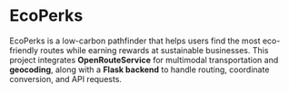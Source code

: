 # EcoPerks

EcoPerks is a low-carbon pathfinder that helps users find the most eco-friendly routes while earning rewards at sustainable businesses. This project integrates **OpenRouteService** for multimodal transportation and **geocoding**, along with a **Flask backend** to handle routing, coordinate conversion, and API requests.